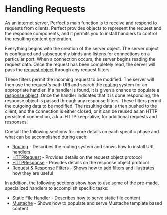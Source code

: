 # Handling Requests
As an internet server, Perfect's main function is to receive and respond to requests from clients. Perfect provides objects to represent the request and the response components, and it permits you to install handlers to control the resulting content generation.

Everything begins with the creation of the server object. The server object is configured and subsequently binds and listens for connections on a particular port. When a connection occurs, the server begins reading the request data. Once the request has been completely read, the server will pass the [request object](HTTPRequest.md) through any request filters. 

These filters permit the incoming request to be modified. The server will then use the request's path URI and search the [routing](routing.md) system for an appropriate handler. If a handler is found, it is given a chance to populate a [response object](HTTPResponse.md). Once the handler indicates that it is done responding, the response object is passed through any response filters. These filters permit the outgoing data to be modified. The resulting data is then pushed to the client, and the connection is either closed, or it can be reused as an HTTP persistent connection, a.k.a. HTTP keep-alive, for additional requests and responses.

Consult the following sections for more details on each specific phase and what can be accomplished during each:

* [Routing](routing.md) - Describes the routing system and shows how to install URL handlers
* [HTTPRequest](HTTPRequest.md) - Provides details on the request object protocol
* [HTTPResponse](HTTPResponse.md) - Provides details on the response object protocol
* [Request &amp; Response Filters](filters.md) - Shows how to add filters and illustrates how they are useful

In addition, the following sections show how to use some of the pre-made, specialized handlers to accomplish specific tasks:

* [Static File Handler](staticFileContent.md) - Describes how to serve static file content
* [Mustache](mustache.md) - Shows how to populate and serve Mustache template based content
